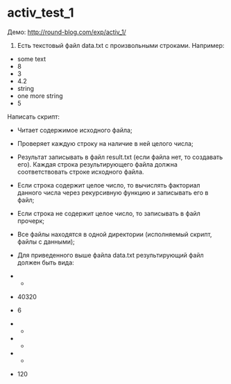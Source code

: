 activ_test_1
============
Демо: http://round-blog.com/exp/activ_1/

1. Есть текстовый файл data.txt с произвольными строками. Например:

- some text
- 8
- 3
- 4.2
- string
- one more string
- 5

Написать скрипт:
- Читает содержимое исходного файла;
- Проверяет каждую строку на наличие в ней целого числа;
- Результат записывать в файл result.txt (если файла нет, то создавать его). Каждая строка результирующего файла должна соответствовать строке исходного файла.
- Если строка содержит целое число, то вычислять факториал данного числа через рекурсивную функцию и записывать его в файл;
- Если строка не содержит целое число, то записывать в файл прочерк;
- Все файлы находятся в одной директории (исполняемый скрипт, файлы с данными);
- Для приведенного выше файла data.txt результирующий файл должен быть вида:

- -
- 40320
- 6
- -
- -
- -
- 120
